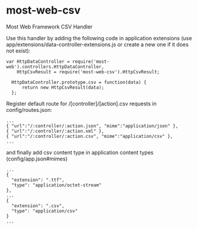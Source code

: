 # most-web-csv
Most Web Framework CSV Handler

Use this handler by adding the following code in application extensions (use app/extensions/data-controller-extensions.js or create a new one if it does not exist):

    var HttpDataController = require('most-web').controllers.HttpDataController,
        HttpCsvResult = require('most-web-csv').HttpCsvResult;
      
      HttpDataController.prototype.csv = function(data) {
          return new HttpCsvResult(data);
      };

Register default route for /[controller]/[action].csv requests in config/routes.json:

    ...
    { "url":"/:controller/:action.json", "mime":"application/json" },
    { "url":"/:controller/:action.xml" },
    { "url":"/:controller/:action.csv", "mime":"application/csv" },
    ...

and finally add csv content type in application content types (config/app.json#mimes)

    ...
    {
      "extension": ".ttf",
      "type": "application/octet-stream"
    },
    ...
    {
      "extension": ".csv",
      "type": "application/csv"
    }
    ...
